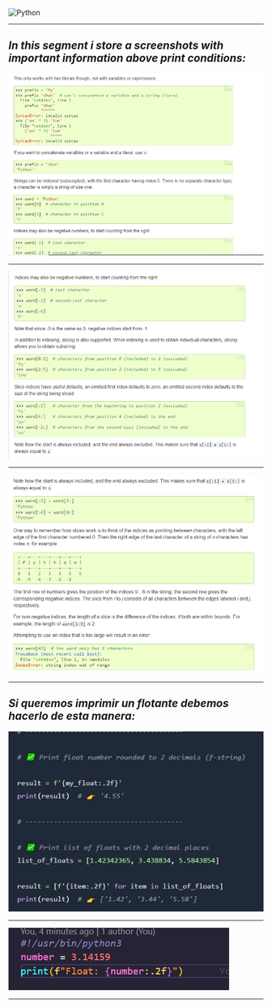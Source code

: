 ![Python](https://encrypted-tbn0.gstatic.com/images?q=tbn:ANd9GcTuvgFYmiGch3e9tzivxe0zoNnhwDlZMl3aSA&usqp=CAU)

---

## ***In this segment i store a screenshots with important information above print conditions:***

<img src="https://github.com/jegomezV/Python-Study/blob/master/-/images/apunte0.png?raw=true">

---

<img src="https://github.com/jegomezV/Python-Study/blob/master/-/images/apunte1py.png?raw=true">

---

<img src="https://github.com/jegomezV/Python-Study/blob/master/-/images/apunte2.png?raw=true">

---

## ***Si queremos imprimir un flotante debemos hacerlo de esta manera:***


<img src="https://github.com/jegomezV/Python-Study/blob/master/-/images/float1.png?raw=true">

---

<img src="https://github.com/jegomezV/Python-Study/blob/master/-/images/float2.png?raw=true">

---

